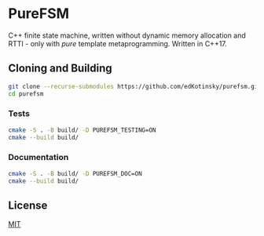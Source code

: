 # PureFSM

C++ finite state machine, written without dynamic memory allocation and RTTI -
only with _pure_ template metaprogramming. Written in C++17.

## Cloning and Building

```sh
git clone --recurse-submodules https://github.com/edKotinsky/purefsm.git
cd purefsm
```

### Tests

```sh
cmake -S . -B build/ -D PUREFSM_TESTING=ON
cmake --build build/
```

### Documentation

```sh
cmake -S . -B build/ -D PUREFSM_DOC=ON
cmake --build build/
```

## License

[MIT](./LICENSE)
